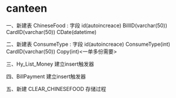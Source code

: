 # canteen
一、新建表 ChineseFood : 字段 id(autoincreace)   BillID(varchar(50))    CardID(varchar(50))    CDate(datetime)

二、新建表 ConsumeType : 字段 id(autoincreace)   ConsumeType(int)  CardID(varchar(50)) Copy(int)<一单多份需要>

三、Hy_List_Money 建立insert触发器

四、BillPayment 建立insert触发器

五、新建 CLEAR_CHINESEFOOD 存储过程
